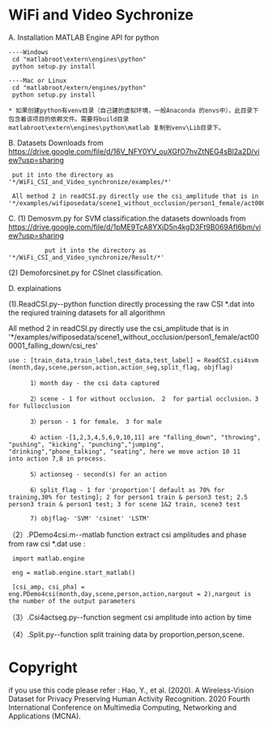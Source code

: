 # WiFi and Video Sychronize 

A.  Installation MATLAB Engine API for python

    ----Windows
     cd "matlabroot\extern\engines\python"
     python setup.py install

    ----Mac or Linux
     cd "matlabroot/extern/engines/python"
     python setup.py install

    * 如果创建python有venv目录（自己建的虚拟环境，一般Anaconda 的envs中），此目录下包含着该项目的依赖文件。需要将build目录matlabroot\extern\engines\python\matlab 复制到venv\Lib目录下。



B.  Datasets Downloads from https://drive.google.com/file/d/16V_NFY0YV_ouXGfO7hvZtNEG4sBl2a2D/view?usp=sharing
                 
     put it into the directory as '*/WiFi_CSI_and_Video_synchronize/examples/*'
     
     All method 2 in readCSI.py directly use the csi_amplitude that is in '*/examples/wifiposedata/scene1_without_occlusion/person1_female/act000001_falling_down/csi_res'
        
   
C. (1) Demosvm.py for SVM classification.the datasets downloads from https://drive.google.com/file/d/1pME9TcA8YXjD5n4kgD3Ft9B069AfI6bm/view?usp=sharing

              put it into the directory as '*/WiFi_CSI_and_Video_synchronize/Result/*'
              
   (2) Demoforcsinet.py for CSInet classification.

D.   explainations

(1).ReadCSI.py--python function directly processing the raw CSI *.dat into the reqiured training datasets for all algorithmn

All method 2 in readCSI.py directly use the csi_amplitude that is in '*/examples/wifiposedata/scene1_without_occlusion/person1_female/act000001_falling_down/csi_res'

    use : [train_data,train_label,test_data,test_label] = ReadCSI.csi4svm (month,day,scene,person,action,action_seg,split_flag, objflag)
  
          1）month day - the csi data captured
  
          2）scene - 1 for without occlusion， 2  for partial occlusion，3 for fullocclusion
  
          3）person - 1 for female， 3 for male
  
          4）action -[1,2,3,4,5,6,9,10,11] are "falling_down", "throwing", "pushing", "kicking", "punching","jumping", "drinking","phone_talking", "seating", here we move action 10 11     into action 7,8 in process.
  
          5）actionseg - second(s) for an action
  
          6）split_flag - 1 for 'proportion'[ default as 70% for training,30% for testing]; 2 for person1 train & person3 test; 2.5 person3 train & person1 test; 3 for scene 1&2 train, scene3 test
          
          7) objflag- 'SVM' 'csinet' 'LSTM'
  

（2）.PDemo4csi.m--matlab function extract csi amplitudes and phase from raw csi *.dat
     use :
   
     import matlab.engine 
    
     eng = matlab.engine.start_matlab()
  
     [csi_amp, csi_pha] = eng.PDemo4csi(month,day,scene,person,action,nargout = 2),nargout is the number of the output parameters
  
  

（3）.Csi4actseg.py--function segment csi amplitude into action by time     
  
（4）.Split.py--function split training data by proportion,person,scene.


# Copyright 
if you use this code please refer :
Hao, Y., et al. (2020). A Wireless-Vision Dataset for Privacy Preserving Human Activity Recognition. 2020 Fourth International Conference on Multimedia Computing, Networking and Applications (MCNA).
    

